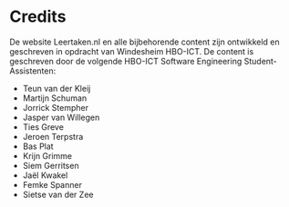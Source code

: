 # Credits

De website Leertaken.nl en alle bijbehorende content zijn ontwikkeld en geschreven in opdracht van Windesheim HBO-ICT.
De content is geschreven door de volgende HBO-ICT Software Engineering Student-Assistenten:

- Teun van der Kleij
- Martijn Schuman
- Jorrick Stempher
- Jasper van Willegen
- Ties Greve
- Jeroen Terpstra
- Bas Plat
- Krijn Grimme
- Siem Gerritsen
- Jaël Kwakel
- Femke Spanner
- Sietse van der Zee
